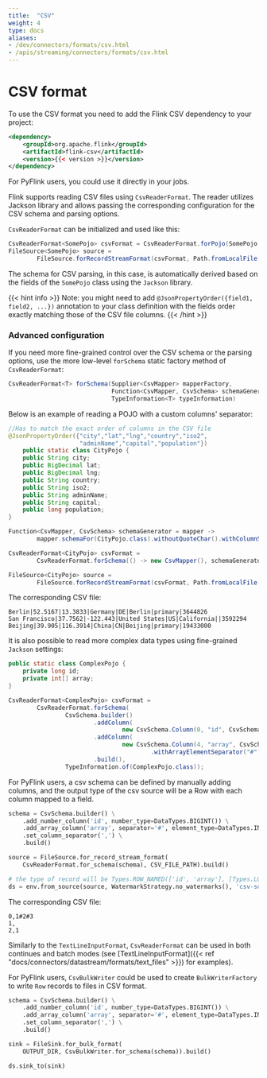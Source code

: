 ```yaml
---
title:  "CSV"
weight: 4
type: docs
aliases:
- /dev/connectors/formats/csv.html
- /apis/streaming/connectors/formats/csv.html
---
```

<!--
Licensed to the Apache Software Foundation (ASF) under one
or more contributor license agreements.  See the NOTICE file
distributed with this work for additional information
regarding copyright ownership.  The ASF licenses this file
to you under the Apache License, Version 2.0 (the
"License"); you may not use this file except in compliance
with the License.  You may obtain a copy of the License at

  http://www.apache.org/licenses/LICENSE-2.0

Unless required by applicable law or agreed to in writing,
software distributed under the License is distributed on an
"AS IS" BASIS, WITHOUT WARRANTIES OR CONDITIONS OF ANY
KIND, either express or implied.  See the License for the
specific language governing permissions and limitations
under the License.
-->


# CSV format

To use the CSV format you need to add the Flink CSV dependency to your project:

```xml
<dependency>
	<groupId>org.apache.flink</groupId>
	<artifactId>flink-csv</artifactId>
	<version>{{< version >}}</version>
</dependency>
```

For PyFlink users, you could use it directly in your jobs.

Flink supports reading CSV files using `CsvReaderFormat`. The reader utilizes Jackson library and allows passing the corresponding configuration for the CSV schema and parsing options.

`CsvReaderFormat` can be initialized and used like this:
```java
CsvReaderFormat<SomePojo> csvFormat = CsvReaderFormat.forPojo(SomePojo.class);
FileSource<SomePojo> source = 
        FileSource.forRecordStreamFormat(csvFormat, Path.fromLocalFile(...)).build();
```

The schema for CSV parsing, in this case, is automatically derived based on the fields of the `SomePojo` class using the `Jackson` library.

{{< hint info >}}
Note: you might need to add `@JsonPropertyOrder({field1, field2, ...})` annotation to your class definition with the fields order exactly matching those of the CSV file columns.
{{< /hint >}}

### Advanced configuration

If you need more fine-grained control over the CSV schema or the parsing options, use the more low-level `forSchema` static factory method of `CsvReaderFormat`:

```java
CsvReaderFormat<T> forSchema(Supplier<CsvMapper> mapperFactory, 
                             Function<CsvMapper, CsvSchema> schemaGenerator, 
                             TypeInformation<T> typeInformation) 
```
Below is an example of reading a POJO with a custom columns' separator:
```java
//Has to match the exact order of columns in the CSV file
@JsonPropertyOrder({"city","lat","lng","country","iso2",
                    "adminName","capital","population"})
    public static class CityPojo {
    public String city;
    public BigDecimal lat;
    public BigDecimal lng;
    public String country;
    public String iso2;
    public String adminName;
    public String capital;
    public long population;
}

Function<CsvMapper, CsvSchema> schemaGenerator = mapper ->
        mapper.schemaFor(CityPojo.class).withoutQuoteChar().withColumnSeparator('|');

CsvReaderFormat<CityPojo> csvFormat =
        CsvReaderFormat.forSchema(() -> new CsvMapper(), schemaGenerator, TypeInformation.of(CityPojo.class));

FileSource<CityPojo> source =
        FileSource.forRecordStreamFormat(csvFormat, Path.fromLocalFile(...)).build();
```
The corresponding CSV file:
```
Berlin|52.5167|13.3833|Germany|DE|Berlin|primary|3644826
San Francisco|37.7562|-122.443|United States|US|California||3592294
Beijing|39.905|116.3914|China|CN|Beijing|primary|19433000
```
It is also possible to read more complex data types using fine-grained `Jackson` settings:
```java
public static class ComplexPojo {
    private long id;
    private int[] array;
}

CsvReaderFormat<ComplexPojo> csvFormat =
        CsvReaderFormat.forSchema(
                CsvSchema.builder()
                        .addColumn(
                                new CsvSchema.Column(0, "id", CsvSchema.ColumnType.NUMBER))
                        .addColumn(
                                new CsvSchema.Column(4, "array", CsvSchema.ColumnType.ARRAY)
                                        .withArrayElementSeparator("#"))
                        .build(),
                TypeInformation.of(ComplexPojo.class));
```

For PyFlink users, a csv schema can be defined by manually adding columns, and the output type of the csv source will be a Row with each column mapped to a field.
```python
schema = CsvSchema.builder() \
    .add_number_column('id', number_type=DataTypes.BIGINT()) \
    .add_array_column('array', separator='#', element_type=DataTypes.INT()) \
    .set_column_separator(',') \
    .build()

source = FileSource.for_record_stream_format(
    CsvReaderFormat.for_schema(schema), CSV_FILE_PATH).build()

# the type of record will be Types.ROW_NAMED(['id', 'array'], [Types.LONG(), Types.LIST(Types.INT())])
ds = env.from_source(source, WatermarkStrategy.no_watermarks(), 'csv-source')
```

The corresponding CSV file:
```
0,1#2#3
1,
2,1
```

Similarly to the `TextLineInputFormat`, `CsvReaderFormat` can be used in both continues and batch modes (see [TextLineInputFormat]({{< ref "docs/connectors/datastream/formats/text_files" >}})  for examples).

For PyFlink users, `CsvBulkWriter` could be used to create `BulkWriterFactory` to write `Row` records to files in CSV format.

```python
schema = CsvSchema.builder() \
    .add_number_column('id', number_type=DataTypes.BIGINT()) \
    .add_array_column('array', separator='#', element_type=DataTypes.INT()) \
    .set_column_separator(',') \
    .build()

sink = FileSink.for_bulk_format(
    OUTPUT_DIR, CsvBulkWriter.for_schema(schema)).build()

ds.sink_to(sink)
```
